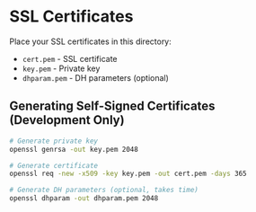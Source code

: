 # SSL Certificates

Place your SSL certificates in this directory:

- `cert.pem` - SSL certificate
- `key.pem` - Private key
- `dhparam.pem` - DH parameters (optional)

## Generating Self-Signed Certificates (Development Only)

```bash
# Generate private key
openssl genrsa -out key.pem 2048

# Generate certificate
openssl req -new -x509 -key key.pem -out cert.pem -days 365

# Generate DH parameters (optional, takes time)
openssl dhparam -out dhparam.pem 2048